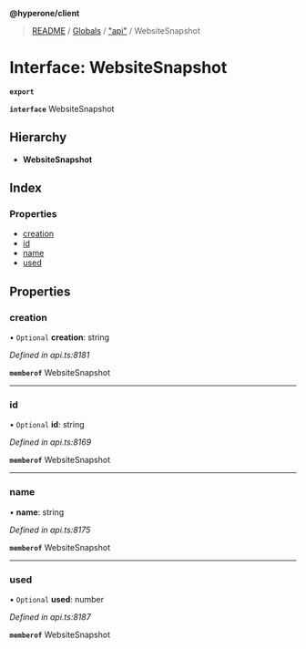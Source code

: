 **@hyperone/client**

> [README](../README.md) / [Globals](../globals.md) / ["api"](../modules/_api_.md) / WebsiteSnapshot

# Interface: WebsiteSnapshot

**`export`** 

**`interface`** WebsiteSnapshot

## Hierarchy

* **WebsiteSnapshot**

## Index

### Properties

* [creation](_api_.websitesnapshot.md#creation)
* [id](_api_.websitesnapshot.md#id)
* [name](_api_.websitesnapshot.md#name)
* [used](_api_.websitesnapshot.md#used)

## Properties

### creation

• `Optional` **creation**: string

*Defined in api.ts:8181*

**`memberof`** WebsiteSnapshot

___

### id

• `Optional` **id**: string

*Defined in api.ts:8169*

**`memberof`** WebsiteSnapshot

___

### name

•  **name**: string

*Defined in api.ts:8175*

**`memberof`** WebsiteSnapshot

___

### used

• `Optional` **used**: number

*Defined in api.ts:8187*

**`memberof`** WebsiteSnapshot
